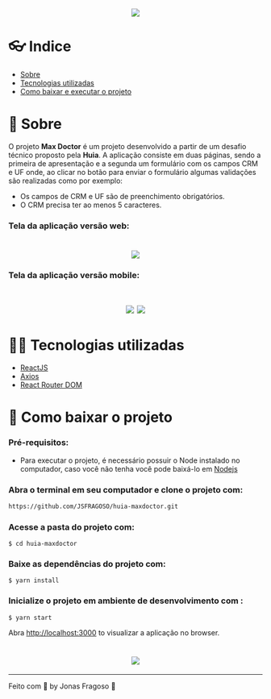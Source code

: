<h1 align="center">
  <img src="https://ik.imagekit.io/5sbzuouhco/logo_l487r2-HNXB.png"/>
</h1>

# 👓 Indice
- [Sobre](#-sobre)
- [Tecnologias utilizadas](#-tecnologias-utilizadas)
- [Como baixar e executar o projeto](#-como-baixar-o-projeto)

# 🧾 Sobre

O projeto **Max Doctor** é um projeto desenvolvido a partir de um desafio técnico proposto pela **Huia**. 
A aplicação consiste em duas páginas, sendo a primeira de apresentação e a segunda um formulário com os campos CRM e UF onde, ao clicar no botão para enviar o formulário algumas validações são realizadas como por exemplo:
- Os campos de CRM e UF são de preenchimento obrigatórios.
- O CRM precisa ter ao menos 5 caracteres.

### Tela da aplicação versão web:
<h1 align="center">
  <img src="https://ik.imagekit.io/5sbzuouhco/image_Qt2xTqJBm-.png"/>
</h1>

### Tela da aplicação versão mobile:
<h1 align="center">
  <img src="https://ik.imagekit.io/5sbzuouhco/image_ggYVK7tAh.png"/>
  <img src="https://ik.imagekit.io/5sbzuouhco/image_1__LWkBvG3G4W.png"/>
</h1>


# 👨‍💻 Tecnologias utilizadas
- [ReactJS](https://pt-br.reactjs.org/)
- [Axios](https://www.npmjs.com/package/axios)
- [React Router DOM](https://www.npmjs.com/package/react-router-dom)

# 📌 Como baixar o projeto

### Pré-requisitos:
- Para executar o projeto, é necessário possuir o Node instalado no computador, caso você não tenha você pode baixá-lo em [Nodejs](https://nodejs.org/en/download/) 

### Abra o terminal em seu computador e clone o projeto com:
```bash
https://github.com/JSFRAGOSO/huia-maxdoctor.git
```
### Acesse a pasta do projeto com:
```
$ cd huia-maxdoctor
```
### Baixe as dependências do projeto com:
```
$ yarn install
```
### Inicialize o projeto em ambiente de desenvolvimento com :
```
$ yarn start
```
Abra [http://localhost:3000](http://localhost:3000) to visualizar a aplicação no browser.

<h1 align="center">
  <img src="https://ik.imagekit.io/5sbzuouhco/image_2__QG3ssaAP9g.png"/>
</h1>

---
Feito com 💜 by Jonas Fragoso :wave:
